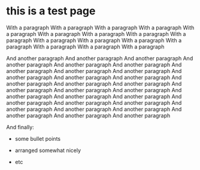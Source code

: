 
this is a test page
==================

With a paragraph With a paragraph With a paragraph With a paragraph With a paragraph With a paragraph With
a paragraph With a paragraph With a paragraph With a paragraph With a paragraph With a paragraph With a paragraph
With a paragraph With a paragraph With a paragraph 

And another paragraph And another paragraph And another paragraph And another paragraph And another paragraph 
And another paragraph And another paragraph And another paragraph And another paragraph And another paragraph 
And another paragraph And another paragraph And another paragraph And another paragraph And another paragraph 
And another paragraph And another paragraph And another paragraph And another paragraph And another paragraph 
And another paragraph And another paragraph And another paragraph And another paragraph And another paragraph 
And another paragraph And another paragraph And another paragraph And another paragraph And another paragraph 


And finally:
* some bullet points
- arranged somewhat nicely
* etc
